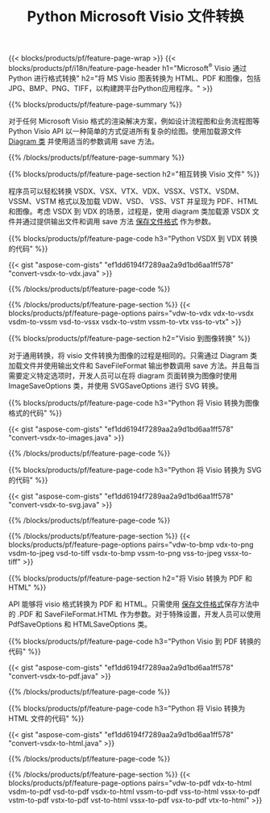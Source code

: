 ﻿---
title: Python Microsoft Visio 文件转换
url: /zh/python-java/conversion/
description: 将 Microsoft Visio 格式 VSDX VSX VDX VTX VSSX VSTX VSDM VSTM VSSM VDW VSD VST VSS 转换为 HTML 图像和 PDF，只需几行Python 代码。
---
{{< blocks/products/pf/feature-page-wrap >}}
{{< blocks/products/pf/i18n/feature-page-header h1="Microsoft<sup>&reg;</sup> Visio 通过 Python 进行格式转换" h2="将 MS Visio 图表转换为 HTML、PDF 和图像，包括 JPG、BMP、PNG、TIFF，以构建跨平台Python应用程序。" >}}

{{% blocks/products/pf/feature-page-summary %}}

对于任何 Microsoft Visio 格式的渲染解决方案，例如设计流程图和业务流程图等 Python Visio API 以一种简单的方式促进所有复杂的绘图。使用加载源文件 [Diagram 类](https://apireference.aspose.com/diagram/python-java/asposediagram.api/Diagram) 并使用适当的参数调用 save 方法。

{{% /blocks/products/pf/feature-page-summary %}}

{{% blocks/products/pf/feature-page-section h2="相互转换 Visio 文件" %}}

程序员可以轻松转换 VSDX、VSX、VTX、VDX、VSSX、VSTX、VSDM、VSSM、VSTM 格式以及加载 VDW、VSD、 VSS、VST 并呈现为 PDF、HTML 和图像。考虑 VSDX 到 VDX 的场景，过程是，使用 diagram 类加载源 VSDX 文件并通过提供输出文件和调用 save 方法 [保存文件格式](https://apireference.aspose.com/diagram/python-java/asposediagram.api/SaveFileFormat) 作为参数。 

{{% blocks/products/pf/feature-page-code h3="Python VSDX 到 VDX 转换的代码" %}}

{{< gist "aspose-com-gists" "ef1dd6194f7289aa2a9d1bd6aa1ff578" "convert-vsdx-to-vdx.java" >}}

{{% /blocks/products/pf/feature-page-code %}}

{{% /blocks/products/pf/feature-page-section %}}
{{< blocks/products/pf/feature-page-options pairs="vdw-to-vdx vdx-to-vsdx vsdm-to-vssm vsd-to-vssx vsdx-to-vstm vssm-to-vtx vss-to-vtx" >}}

{{% blocks/products/pf/feature-page-section h2="Visio 到图像转换" %}}

对于通用转换，将 visio 文件转换为图像的过程是相同的。只需通过 Diagram 类加载文件并使用输出文件和 SaveFileFormat 输出参数调用 save 方法。并且每当需要定义特定选项时，开发人员可以在将 diagram 页面转换为图像时使用 ImageSaveOptions 类，并使用 SVGSaveOptions 进行 SVG 转换。

{{% blocks/products/pf/feature-page-code h3="Python 将 Visio 转换为图像格式的代码" %}}

{{< gist "aspose-com-gists" "ef1dd6194f7289aa2a9d1bd6aa1ff578" "convert-vsdx-to-images.java" >}}

{{% /blocks/products/pf/feature-page-code %}}

{{% blocks/products/pf/feature-page-code h3="Python 将 Visio 转换为 SVG 的代码" %}}

{{< gist "aspose-com-gists" "ef1dd6194f7289aa2a9d1bd6aa1ff578" "convert-vsdx-to-svg.java" >}}

{{% /blocks/products/pf/feature-page-code %}}

{{% /blocks/products/pf/feature-page-section %}}
{{< blocks/products/pf/feature-page-options pairs="vdw-to-bmp vdx-to-png vsdm-to-jpeg vsd-to-tiff vsdx-to-bmp vssm-to-png vss-to-jpeg vssx-to-tiff" >}}

{{% blocks/products/pf/feature-page-section h2="将 Visio 转换为 PDF 和 HTML" %}}

API 能够将 visio 格式转换为 PDF 和 HTML。只需使用 [保存文件格式](https://apireference.aspose.com/diagram/python-java/asposediagram.api/SaveFileFormat)保存方法中的 .PDF 和 SaveFileFormat.HTML 作为参数。对于特殊设置，开发人员可以使用 PdfSaveOptions 和 HTMLSaveOptions 类。

{{% blocks/products/pf/feature-page-code h3="Python Visio 到 PDF 转换的代码" %}}

{{< gist "aspose-com-gists" "ef1dd6194f7289aa2a9d1bd6aa1ff578" "convert-vsdx-to-pdf.java" >}}

{{% /blocks/products/pf/feature-page-code %}}

{{% blocks/products/pf/feature-page-code h3="Python 将 Visio 转换为 HTML 文件的代码" %}}

{{< gist "aspose-com-gists" "ef1dd6194f7289aa2a9d1bd6aa1ff578" "convert-vsdx-to-html.java" >}}

{{% /blocks/products/pf/feature-page-code %}}

{{% /blocks/products/pf/feature-page-section %}}
{{< blocks/products/pf/feature-page-options pairs="vdw-to-pdf vdx-to-html vsdm-to-pdf vsd-to-pdf vsdx-to-html vssm-to-pdf vss-to-html vssx-to-pdf vstm-to-pdf vstx-to-pdf vst-to-html vssx-to-pdf vsx-to-pdf vtx-to-html" >}}
